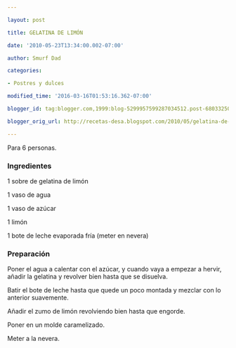 ```yaml
---

layout: post

title: GELATINA DE LIMÓN

date: '2010-05-23T13:34:00.002-07:00'

author: Smurf Dad

categories:

- Postres y dulces

modified_time: '2016-03-16T01:53:16.362-07:00'

blogger_id: tag:blogger.com,1999:blog-5299957599287034512.post-6803325011155340498

blogger_orig_url: http://recetas-desa.blogspot.com/2010/05/gelatina-de-limon.html

---
```


Para 6 personas.

<h3>Ingredientes</h3>

1 sobre de gelatina de limón

1 vaso de agua

1 vaso de azúcar

1 limón

1 bote de leche evaporada fría (meter en nevera)

<h3>Preparación</h3>

Poner el agua a calentar con el azúcar, y cuando vaya a empezar a hervir, añadir la gelatina y revolver bien hasta que se disuelva.

Batir el bote de leche hasta que quede un poco montada y mezclar con lo anterior suavemente.

Añadir el zumo de limón revolviendo bien hasta que engorde.

Poner en un molde caramelizado.

Meter a la nevera.

